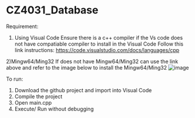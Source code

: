 # CZ4031_Database
Requirement:

1) Using Visual Code
Ensure there is a c++ compiler
if the Vs code does not have compatiable compiler to install in the Visual Code
Follow this link instructions: https://code.visualstudio.com/docs/languages/cpp

2)Mingw64/Ming32 
If does not have Mingw64/Ming32 can use the link above and refer to the image below to install the Mingw64/Ming32
![image](https://user-images.githubusercontent.com/54883383/135718112-e86c2ccf-cb00-4439-8b40-f06a7ef96959.png)

To run:
1) Download the github project and import into Visual Code 
2) Compile the project
3) Open main.cpp
4) Execute/ Run without debugging



